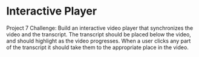 # Interactive Player
Project 7 Challenge: Build an interactive video player that synchronizes the video and the transcript. The transcript should be placed below the video, and should highlight as the video progresses. When a user clicks any part of the transcript it should take them to the appropriate place in the video.
